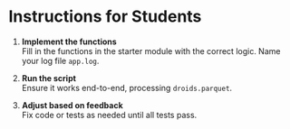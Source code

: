 # Instructions for Students

1. **Implement the functions**  
   Fill in the functions in the starter module with the correct logic. Name your log file `app.log`. 

2. **Run the script**  
   Ensure it works end-to-end, processing `droids.parquet`.

3. **Adjust based on feedback**  
   Fix code or tests as needed until all tests pass.
